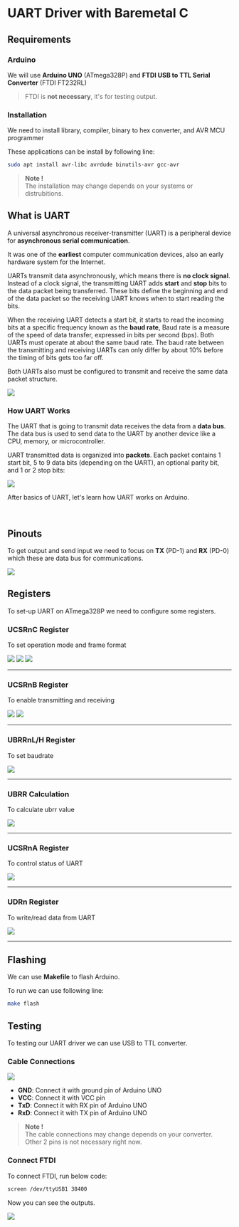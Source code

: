 # UART Driver with Baremetal C

## Requirements

### Arduino

We will use **Arduino UNO** (ATmega328P) and **FTDI USB to TTL Serial Converter** (FTDI FT232RL)

> FTDI is **not necessary**, it's for testing output.

### Installation

We need to install library, compiler, binary to hex converter, and AVR MCU programmer

These applications can be install by following line:

```bash
sudo apt install avr-libc avrdude binutils-avr gcc-avr
```

> **Note !** \
The installation may change depends on your systems or distrubitions.


## What is UART

A universal asynchronous receiver-transmitter (UART) is a peripheral device for **asynchronous serial communication**.

It was one of the **earliest** computer communication devices, also an early hardware system for the Internet.

UARTs transmit data asynchronously, which means there is **no clock signal**. Instead of a clock signal, the transmitting UART adds **start** and **stop** bits to the data packet being transferred. These bits define the beginning and end of the data packet so the receiving UART knows when to start reading the bits.

When the receiving UART detects a start bit, it starts to read the incoming bits at a specific frequency known as the **baud rate**, Baud rate is a measure of the speed of data transfer, expressed in bits per second (bps).
Both UARTs must operate at about the same baud rate. The baud rate between the transmitting and receiving UARTs can only differ by about 10% before the timing of bits gets too far off.

Both UARTs also must be configured to transmit and receive the same data packet structure.

<img src="img/UART-communication-specifications-table.png">


### How UART Works

The UART that is going to transmit data receives the data from a **data bus**. The data bus is used to send data to the UART by another device like a CPU, memory, or microcontroller.

UART transmitted data is organized into **packets**. Each packet contains 1 start bit, 5 to 9 data bits (depending on the UART), an optional parity bit, and 1 or 2 stop bits:


<img src="img/UART-packet-frame.png">


After basics of UART, let's learn how UART works on Arduino.

<br>

## Pinouts

To get output and send input we need to focus on **TX** (PD-1) and **RX** (PD-0) which these are data bus for communications.

<img src="img/arduino-pinout.png">


## Registers

To set-up UART on ATmega328P we need to configure some registers.


### UCSRnC Register


To set operation mode and frame format

<img src="img/arduino-ucsrnc-register.png">

<img src="img/arduino-ucsrnc-umsel-bits.png">

<img src="img/arduino-ucsrnc-usbs-bits.png">

----

### UCSRnB Register

To enable transmitting and receiving

<img src="img/arduino-ucsrnb-register.png">

<img src="img/arduino-ucsrnb-rx-and-tx-bits.png">

----

### UBRRnL/H Register

To set baudrate

<img src="img/arduino-baudrate-register.png">

----

### UBRR Calculation


To calculate ubrr value

<img src="img/arduino-ubrr-calculation.png">

----

### UCSRnA Register

To control status of UART 

<img src="img/arduino-ucsrna-register.png">

----

### UDRn Register

To write/read data from UART

<img src="img/arduino-udrn-register.png">

----

## Flashing

We can use **Makefile** to flash Arduino.

To run we can use following line:

```bash
make flash
```

## Testing

To testing our UART driver we can use USB to TTL converter.

### Cable Connections

<img src="img/FTDI-USB-to-serial-converter.png">

- **GND**: Connect it with ground pin of Arduino UNO
- **VCC**: Connect it with VCC pin
- **TxD**: Connect it with RX pin of Arduino UNO
- **RxD**: Connect it with TX pin of Arduino UNO

> **Note !** \
The cable connections may change depends on your converter. \
Other 2 pins is not necessary right now.


### Connect FTDI

To connect FTDI, run below code:

```bash
screen /dev/ttyUSB1 38400
```

Now you can see the outputs.

<img src="img/FTDI-outputs.png">